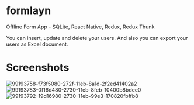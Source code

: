 # formlayn

Offline Form App - SQLite, React Native, Redux, Redux Thunk

You can insert, update and delete your users.
And also you can export your users as Excel document.

# Screenshots

![99193758-f73f5080-272f-11eb-8a1d-2f2ed41402a2](https://user-images.githubusercontent.com/41873800/99194977-f6400a80-2793-11eb-87ca-3103a7ac5c8a.png)
![99193783-0f16d480-2730-11eb-8feb-10400b8bdee0](https://user-images.githubusercontent.com/41873800/99194982-01933600-2794-11eb-8e11-e538fcbd8d07.png)
![99193792-19d16980-2730-11eb-99e3-170820fbffb8](https://user-images.githubusercontent.com/41873800/99194987-06f08080-2794-11eb-99a0-2df294632bd0.png)
